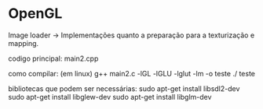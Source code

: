 # OpenGL
Image loader -> Implementações quanto a preparação para a texturização e mapping. 

codigo principal: main2.cpp 

como compilar: (em linux)
g++ main2.c -lGL -lGLU -lglut -lm -o teste
./ teste

bibliotecas que podem ser necessárias: 
sudo apt-get install libsdl2-dev
sudo apt-get install libglew-dev
sudo apt-get install libglm-dev
